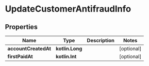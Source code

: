 
# UpdateCustomerAntifraudInfo

## Properties
Name | Type | Description | Notes
------------ | ------------- | ------------- | -------------
**accountCreatedAt** | **kotlin.Long** |  |  [optional]
**firstPaidAt** | **kotlin.Int** |  |  [optional]



